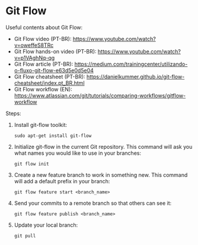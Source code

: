 # Git Flow

Useful contents about Git Flow:

* Git Flow video (PT-BR): https://www.youtube.com/watch?v=oweffeS8TRc
* Git Flow hands-on video (PT-BR): https://www.youtube.com/watch?v=p1VAghNq-qg
* Git Flow article (PT-BR): https://medium.com/trainingcenter/utilizando-o-fluxo-git-flow-e63d5e0d5e04
* Git Flow cheatsheet (PT-BR): https://danielkummer.github.io/git-flow-cheatsheet/index.pt_BR.html
* Git Flow workflow (EN): https://www.atlassian.com/git/tutorials/comparing-workflows/gitflow-workflow

Steps:

1. Install git-flow toolkit:

       sudo apt-get install git-flow

2. Initialize git-flow in the current Git repository. This command will ask you what names you would like to use in your branches:

       git flow init

3. Create a new feature branch to work in something new. This command will add a default prefix in your branch:

       git flow feature start <branch_name>

4. Send your commits to a remote branch so that others can see it:

       git flow feature publish <branch_name>

5. Update your local branch:

       git pull

